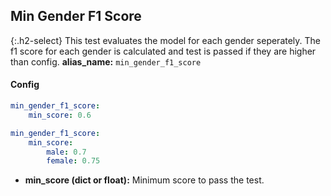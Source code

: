 
## Min Gender F1 Score

<div class="main-docs" markdown="1"><div class="h3-box" markdown="1">

{:.h2-select}
This test evaluates the model for each gender seperately. The f1 score for each gender is calculated and test is passed if they are higher than config.
**alias_name:** `min_gender_f1_score`

</div><div class="h3-box" markdown="1">

#### Config
```yaml
min_gender_f1_score:
    min_score: 0.6
```
```yaml
min_gender_f1_score:
    min_score:
        male: 0.7
        female: 0.75
```
- **min_score (dict or float):** Minimum score to pass the test.
<!-- #### Examples -->


</div></div>